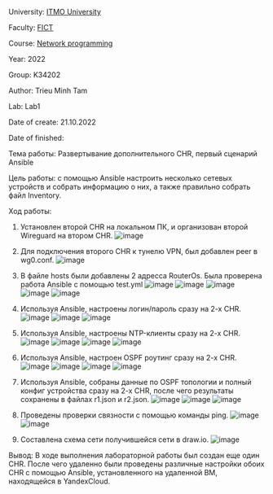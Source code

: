 University: [ITMO University](https://itmo.ru/ru/)

Faculty: [FICT](https://fict.itmo.ru)

Course: [Network programming](https://github.com/itmo-ict-faculty/network-programming)

Year: 2022

Group: K34202

Author: Trieu Minh Tam

Lab: Lab1

Date of create: 21.10.2022

Date of finished: 


Тема работы: Развертывание дополнительного CHR, первый сценарий Ansible

Цель работы: с помощью Ansible настроить несколько сетевых устройств и собрать информацию о них, а также правильно собрать файл Inventory.

Ход работы:
1. Установлен второй CHR на локальном ПК, и организован второй Wireguard на втором CHR.
![image](https://user-images.githubusercontent.com/87965299/197199174-070aa1f7-f870-4553-9a39-4c3ec5636fd4.png)

2. Для подключения второго CHR к тунелю VPN, был добавлен peer в wg0.conf.
![image](https://user-images.githubusercontent.com/87965299/197199561-7031b6ab-bf8d-4184-8562-491c0a3751dc.png)

3. В файле hosts были добавлены 2 адресса RouterOs. Была проверена работа Ansible с помощью test.yml
![image](https://user-images.githubusercontent.com/87965299/197422252-6ef0480b-60c8-4a45-976c-95b44b8cadcd.png)
![image](https://user-images.githubusercontent.com/87965299/197206751-c383cc34-2384-47f2-81c3-6149e7ea5047.png)
![image](https://user-images.githubusercontent.com/87965299/197422311-e2658c55-e4a4-46be-88c6-86a5057c6456.png)
![image](https://user-images.githubusercontent.com/87965299/197422271-53ee2ff7-765d-4179-8d15-2643a424ac5a.png)
![image](https://user-images.githubusercontent.com/87965299/197422281-4d885e0d-f612-4d5a-8af0-72eec4dd183c.png)

4. Используя Ansible, настроены логин/пароль сразу на 2-х CHR.
![image](https://user-images.githubusercontent.com/87965299/197421436-82cb6000-49cd-4584-ac04-ad14b948e118.png)
![image](https://user-images.githubusercontent.com/87965299/197421502-4f7c99dd-f21c-4f0e-a81b-ef15cf6fbf62.png)
![image](https://user-images.githubusercontent.com/87965299/197421510-cb0565eb-802b-451f-a74f-ec4ac06d64e3.png)

5. Используя Ansible, настроены NTP-клиенты сразу на 2-х CHR.
![image](https://user-images.githubusercontent.com/87965299/197421526-5e878784-9b5e-4a02-9122-7d4adc66be34.png)
![image](https://user-images.githubusercontent.com/87965299/197421545-45f86203-b81a-45c5-9bd2-1a5663d8ef9d.png)
![image](https://user-images.githubusercontent.com/87965299/197421557-f5f26945-87e0-4291-b768-2770ecdb25bb.png)
![image](https://user-images.githubusercontent.com/87965299/197421569-126fbe93-2945-4e31-8780-a712be0e7584.png)

6. Используя Ansible, настроен OSPF роутинг сразу на 2-х CHR.
![image](https://user-images.githubusercontent.com/87965299/197421681-764887b5-e88a-4682-b6ed-a130f09959d9.png)
![image](https://user-images.githubusercontent.com/87965299/197421640-ec66768a-dcdc-4ef5-8ac7-a1a980ad8a3a.png)
![image](https://user-images.githubusercontent.com/87965299/197421653-c44e6490-4a3a-4e32-a96f-e9e74c9171ed.png)
![image](https://user-images.githubusercontent.com/87965299/197421675-32c3db46-50f6-4b8c-974d-50d6a1d225e7.png)

7. Используя Ansible, собраны данные по OSPF топологии и полный конфиг устройства сразу на 2-х CHR, после чего результаты сохранены в файлах r1.json и r2.json.
![image](https://user-images.githubusercontent.com/87965299/197422058-aa582837-fb57-498d-9ee9-96f4975ef26f.png)
![image](https://user-images.githubusercontent.com/87965299/197422049-68235e96-26ef-4302-a2c1-07f150950533.png)
![image](https://user-images.githubusercontent.com/87965299/197422052-df224bbd-12ef-488a-9b7e-a37191ec01a9.png)

8. Проведены проверки связности с помощью команды ping.
![image](https://user-images.githubusercontent.com/87965299/197422175-2992e8fe-f312-4f1e-bf0e-d576a08115ad.png)
![image](https://user-images.githubusercontent.com/87965299/197422185-bee3d4ac-2a21-4418-9a6e-5316eb2f031e.png)

9. Составлена схема сети получившейся сети в draw.io.
![image](https://user-images.githubusercontent.com/87965299/197423014-01330d96-6fd7-4daa-8d5f-7290db9470aa.png)

Вывод:
В ходе выполнения лабораторной работы был создан еще один CHR. После чего удаленно были проведены различные настройки обоих CHR с помощью Ansible, установленного на удаленной ВМ, находящейся в YandexCloud.

